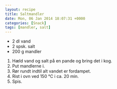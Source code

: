 ```yaml
---
layout: recipe
title: Saltmandler
date: Mon, 06 Jan 2014 18:07:31 +0000
categories: [Snack]
tags: [mandler, salt]
---
```



*  2 dl vand
*  2 spsk. salt
*  200 g mandler


1. Hæld vand og salt på en pande og bring det i kog.
1. Put mandlerne i.
1. Rør rundt indtil alt vandet er fordampet.
1. Rist i ovn ved 150 ℃ i ca. 20 min.
1. Spis.
